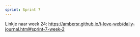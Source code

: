 ```yaml
---
sprint: Sprint 7
---
```


Linkje naar week 24: https://ambersr.github.io/i-love-web/daily-journal.html#sprint-7-week-2